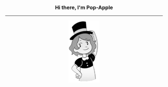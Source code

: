 ### <p align="center">Hi there, I'm Pop-Apple</p>

---

<p align="center">
 <img src="https://github.com/Pop-Apple/Pop-Apple/blob/main/image/Pop-Apple.png" alt="Pop-Apple" width="100" height="200">
</p>

<br>
